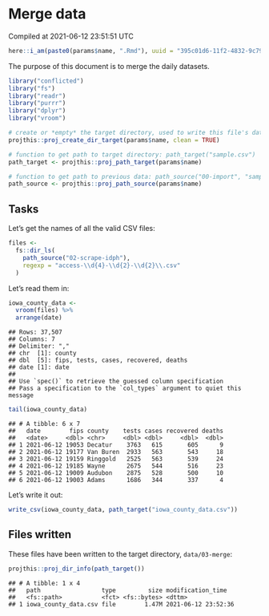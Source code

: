 Merge data
================
Compiled at 2021-06-12 23:51:51 UTC

``` r
here::i_am(paste0(params$name, ".Rmd"), uuid = "395c01d6-11f2-4832-9c79-3089737223b8")
```

The purpose of this document is to merge the daily datasets.

``` r
library("conflicted")
library("fs")
library("readr")
library("purrr")
library("dplyr")
library("vroom")
```

``` r
# create or *empty* the target directory, used to write this file's data: 
projthis::proj_create_dir_target(params$name, clean = TRUE)

# function to get path to target directory: path_target("sample.csv")
path_target <- projthis::proj_path_target(params$name)

# function to get path to previous data: path_source("00-import", "sample.csv")
path_source <- projthis::proj_path_source(params$name)
```

## Tasks

Let’s get the names of all the valid CSV files:

``` r
files <- 
  fs::dir_ls(
    path_source("02-scrape-idph"), 
    regexp = "access-\\d{4}-\\d{2}-\\d{2}\\.csv"
  )
```

Let’s read them in:

``` r
iowa_county_data <- 
  vroom(files) %>%
  arrange(date)
```

    ## Rows: 37,507
    ## Columns: 7
    ## Delimiter: ","
    ## chr  [1]: county
    ## dbl  [5]: fips, tests, cases, recovered, deaths
    ## date [1]: date
    ## 
    ## Use `spec()` to retrieve the guessed column specification
    ## Pass a specification to the `col_types` argument to quiet this message

``` r
tail(iowa_county_data)
```

    ## # A tibble: 6 x 7
    ##   date        fips county    tests cases recovered deaths
    ##   <date>     <dbl> <chr>     <dbl> <dbl>     <dbl>  <dbl>
    ## 1 2021-06-12 19053 Decatur    3763   615       605      9
    ## 2 2021-06-12 19177 Van Buren  2933   563       543     18
    ## 3 2021-06-12 19159 Ringgold   2525   563       539     24
    ## 4 2021-06-12 19185 Wayne      2675   544       516     23
    ## 5 2021-06-12 19009 Audubon    2875   528       500     10
    ## 6 2021-06-12 19003 Adams      1686   344       337      4

Let’s write it out:

``` r
write_csv(iowa_county_data, path_target("iowa_county_data.csv"))
```

## Files written

These files have been written to the target directory, `data/03-merge`:

``` r
projthis::proj_dir_info(path_target())
```

    ## # A tibble: 1 x 4
    ##   path                 type         size modification_time  
    ##   <fs::path>           <fct> <fs::bytes> <dttm>             
    ## 1 iowa_county_data.csv file        1.47M 2021-06-12 23:52:36
